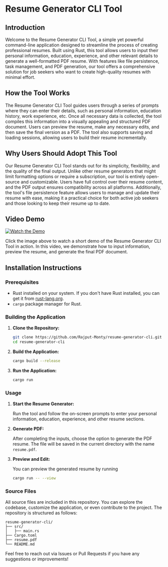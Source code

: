 
# Resume Generator CLI Tool

## Introduction

Welcome to the Resume Generator CLI Tool, a simple yet powerful command-line application designed to streamline the process of creating professional resumes. Built using Rust, this tool allows users to input their personal information, education, experience, and other relevant details to generate a well-formatted PDF resume. With features like file persistence, task management, and PDF generation, our tool offers a comprehensive solution for job seekers who want to create high-quality resumes with minimal effort.

## How the Tool Works

The Resume Generator CLI Tool guides users through a series of prompts where they can enter their details, such as personal information, education history, work experience, etc. Once all necessary data is collected, the tool compiles this information into a visually appealing and structured PDF document. Users can preview the resume, make any necessary edits, and then save the final version as a PDF. The tool also supports saving and loading sessions, allowing users to build their resume incrementally.

## Why Users Should Adopt This Tool

Our Resume Generator CLI Tool stands out for its simplicity, flexibility, and the quality of the final output. Unlike other resume generators that might limit formatting options or require a subscription, our tool is entirely open-source and customizable. Users have full control over their resume content, and the PDF output ensures compatibility across all platforms. Additionally, the tool's file persistence feature allows users to manage and update their resume with ease, making it a practical choice for both active job seekers and those looking to keep their resume up to date.

## Video Demo

[![Watch the Demo](https://img.youtube.com/vi/YOUR_VIDEO_ID_HERE/0.jpg)](https://www.youtube.com/watch?v=YOUR_VIDEO_ID_HERE)

Click the image above to watch a short demo of the Resume Generator CLI Tool in action. In this video, we demonstrate how to input information, preview the resume, and generate the final PDF document.

## Installation Instructions

### Prerequisites

- Rust installed on your system. If you don't have Rust installed, you can get it from [rust-lang.org](https://www.rust-lang.org/).
- `cargo` package manager for Rust.

### Building the Application

1. **Clone the Repository:**

   ```bash
   git clone https://github.com/Rajput-Monty/resume-generator-cli.git
   cd resume-generator-cli
   ```

2. **Build the Application:**

   ```bash
   cargo build --release
   ```

3. **Run the Application:**

   ```bash
   cargo run
   ```

### Usage

1. **Start the Resume Generator:**

   Run the tool and follow the on-screen prompts to enter your personal information, education, experience, and other resume sections.

2. **Generate PDF:**

   After completing the inputs, choose the option to generate the PDF resume. The file will be saved in the current directory with the name `resume.pdf`.

3. **Preview and Edit:**

   You can preview the generated resume by running

   ```bash
   cargo run -- --view
   ```

### Source Files

All source files are included in this repository. You can explore the codebase, customize the application, or even contribute to the project. The repository is structured as follows:

```
resume-generator-cli/
├── src/
│   ├── main.rs
├── Cargo.toml
├── resume.pdf
└── README.md
```

Feel free to reach out via Issues or Pull Requests if you have any suggestions or improvements!
